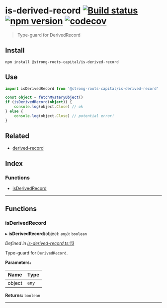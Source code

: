 
is-derived-record [![Build status](https://travis-ci.org/strong-roots-capital/is-derived-record.svg?branch=master)](https://travis-ci.org/strong-roots-capital/is-derived-record) [![npm version](https://img.shields.io/npm/v/@strong-roots-capital/is-derived-record.svg)](https://npmjs.org/package/@strong-roots-capital/is-derived-record) [![codecov](https://codecov.io/gh/strong-roots-capital/is-derived-record/branch/master/graph/badge.svg)](https://codecov.io/gh/strong-roots-capital/is-derived-record)
======================================================================================================================================================================================================================================================================================================================================================================================================================================================================================================================

> Type-guard for DerivedRecord

Install
-------

```shell
npm install @strong-roots-capital/is-derived-record
```

Use
---

```typescript
import isDerivedRecord from '@strong-roots-capital/is-derived-record'

const object = fetchMysteryObject()
if (isDerivedRecord(object)) {
    console.log(object.Close) // ok
} else {
    console.log(object.Close) // potential error!
}
```

Related
-------

*   [derived-record](https://github.com/strong-roots-capital/is-derived-record)

## Index

### Functions

* [isDerivedRecord](#isderivedrecord)

---

## Functions

<a id="isderivedrecord"></a>

###  isDerivedRecord

▸ **isDerivedRecord**(object: *`any`*): `boolean`

*Defined in [is-derived-record.ts:13](https://github.com/strong-roots-capital/is-derived-record/blob/0372652/src/is-derived-record.ts#L13)*

Type-guard for `DerivedRecord`.

**Parameters:**

| Name | Type |
| ------ | ------ |
| object | `any` |

**Returns:** `boolean`

___

